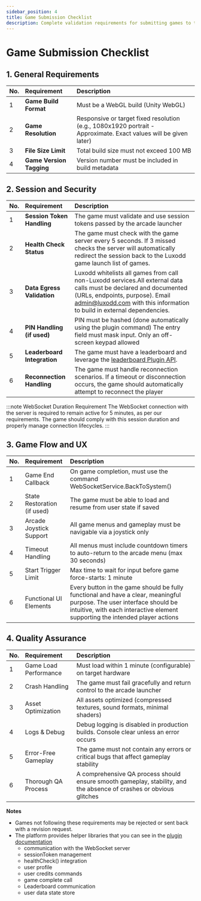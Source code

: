 ```yaml
---
sidebar_position: 4
title: Game Submission Checklist
description: Complete validation requirements for submitting games to the WebGL Arcade Platform
---
```


# Game Submission Checklist

## 1\. General Requirements

| No. | Requirement              | Description                                                                                                       |
| :-- | :----------------------- | :---------------------------------------------------------------------------------------------------------------- |
| 1   | **Game Build Format**    | Must be a WebGL build (Unity WebGL)                                                                               |
| 2   | **Game Resolution**      | Responsive or target fixed resolution (e.g., 1080x1920 portrait \- Approximate. Exact values will be given later) |
| 3   | **File Size Limit**      | Total build size must not exceed 100 MB                                                                           |
| 4   | **Game Version Tagging** | Version number must be included in build metadata                                                                 |

## 2\. Session and Security

| No. | Requirement                 | Description                                                                                                                                                                                                                   |
| :-- | :-------------------------- | :---------------------------------------------------------------------------------------------------------------------------------------------------------------------------------------------------------------------------- |
| 1   | **Session Token Handling**  | The game must validate and use session tokens passed by the arcade launcher                                                                                                                                                   |
| 2   | **Health Check Status**     | The game must check with the game server every 5 seconds. If 3 missed checks the server will automatically redirect the session back to the Luxodd game launch list of games.                                                 |
| 3   | **Data Egress Validation**  | Luxodd whitelists all games from call non-Luxodd services.All external data calls must be declared and documented (URLs, endpoints, purpose). Email admin@luxodd.com with this information to build in external dependencies. |
| 4   | **PIN Handling (if used)**  | PIN must be hashed (done automatically using the plugin command) The entry field must mask input. Only an off-screen keypad allowed                                                                                           |
| 5   | **Leaderboard Integration** | The game must have a leaderboard and leverage the [leaderboard Plugin API](unity-plugin/integration.md#7-leaderboard-access).                                                                                                 |
| 6   | **Reconnection Handling**   | The game must handle reconnection scenarios. If a timeout or disconnection occurs, the game should automatically attempt to reconnect the player                                                                              |

:::note WebSocket Duration Requirement
The WebSocket connection with the server is required to remain active for 5 minutes, as per our requirements. The game should comply with this session duration and properly manage connection lifecycles.
:::

## 3\. Game Flow and UX

| No. | Requirement                 | Description                                                                                                                                                                                            |
| :-- | :-------------------------- | :----------------------------------------------------------------------------------------------------------------------------------------------------------------------------------------------------- |
| 1   | Game End Callback           | On game completion, must use the command WebSocketService.BackToSystem()                                                                                                                               |
| 2   | State Restoration (if used) | The game must be able to load and resume from user state if saved                                                                                                                                      |
| 3   | Arcade Joystick Support     | All game menus and gameplay must be navigable via a joystick only                                                                                                                                      |
| 4   | Timeout Handling            | All menus must include countdown timers to auto-return to the arcade menu (max 30 seconds)                                                                                                             |
| 5   | Start Trigger Limit         | Max time to wait for input before game force-starts: 1 minute                                                                                                                                          |
| 6   | Functional UI Elements      | Every button in the game should be fully functional and have a clear, meaningful purpose. The user interface should be intuitive, with each interactive element supporting the intended player actions |

## 4\. Quality Assurance

| No. | Requirement           | Description                                                                                                         |
| :-- | :-------------------- | :------------------------------------------------------------------------------------------------------------------ |
| 1   | Game Load Performance | Must load within 1 minute (configurable) on target hardware                                                         |
| 2   | Crash Handling        | The game must fail gracefully and return control to the arcade launcher                                             |
| 3   | Asset Optimization    | All assets optimized (compressed textures, sound formats, minimal shaders)                                          |
| 4   | Logs & Debug          | Debug logging is disabled in production builds. Console clear unless an error occurs                                |
| 5   | Error-Free Gameplay   | The game must not contain any errors or critical bugs that affect gameplay stability                                |
| 6   | Thorough QA Process   | A comprehensive QA process should ensure smooth gameplay, stability, and the absence of crashes or obvious glitches |

**Notes**

- Games not following these requirements may be rejected or sent back with a revision request.
- The platform provides helper libraries that you can see in the [plugin documentation](unity-plugin/overview.md)
  - communication with the WebSocket server
  - sessionToken management
  - healthCheck() integration
  - user profile
  - user credits commands
  - game complete call
  - Leaderboard communication
  - user data state store

